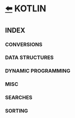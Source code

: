 # [:arrow_left:](../README.md) KOTLIN

## INDEX

### CONVERSIONS

### DATA STRUCTURES

### DYNAMIC PROGRAMMING

### MISC

### SEARCHES

### SORTING
